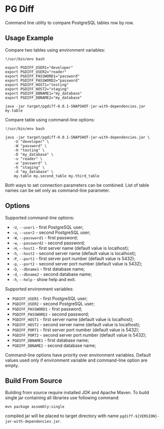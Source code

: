 # PG Diff

Command line utility to compare PostgreSQL tables row by row.

## Usage Example

Compare two tables using environment variables:

```shell
!/usr/bin/env bash

export PGDIFF_USER1="developer"
export PGDIFF_USER2="reader"
export PGDIFF_PASSWORD1="password"
export PGDIFF_PASSWORD2="password"
export PGDIFF_HOST1="testing"
export PGDIFF_HOST2="staging"
export PGDIFF_DBNAME1="my_database"
export PGDIFF_DBNAME2="my_database"

java -jar target/pgdiff-0.0.1-SNAPSHOT-jar-with-dependencies.jar my.table
```

Compare table using command-line options:

```shell
!/usr/bin/env bash

java -jar target/pgdiff-0.0.1-SNAPSHOT-jar-with-dependencies.jar \
	-U "developer" \
	-W "password" \
	-H "testing" \
	-D "my_database" \
	-u "reader" \
	-w "password" \
	-h "staging" \
	-d "my_database" \
	my.table my.second_table my.third_table
```

Both ways to set connection parameters can be combined. List of table names can be set only as command-line parameter.

## Options

Supported command-line options:

 * `-U`, `--user1` - first PostgreSQL user;
 * `-u`, `--user2` - second PostgreSQL user;
 * `-W`, `--password1` - first password;
 * `-w`, `--password2` - second password;
 * `-H`, `--host1` - first server name (default value is localhost);
 * `-h`, `--host2` - second server name (default value is localhost);
 * `-P`, `--port1` - first server port number (default value is 5432);
 * `-p`, `--port2` - second server port number (default value is 5432);
 * `-D`, `--dbname1` - first database name;
 * `-d`, `--dbname2` - second database name;
 * `-h`, `--help` - show help and exit.

Supported environment variables:

 * `PGDIFF_USER1` - first PostgreSQL user;
 * `PGDIFF_USER2` - second PostgreSQL user;
 * `PGDIFF_PASSWORD1` - first password;
 * `PGDIFF_PASSWORD2` - second password;
 * `PGDIFF_HOST1` - first server name (default value is localhost);
 * `PGDIFF_HOST2` - second server name (default value is localhost);
 * `PGDIFF_PORT1` - first server port number (default value is 5432);
 * `PGDIFF_PORT2` - second server port number (default value is 5432);
 * `PGDIFF_DBNAME1` - first database name;
 * `PGDIFF_DBNAME2` - second database name;

Command-line options have priority over environment variables. Default values used only if environment variable and
command-line option are empty.

## Build From Source

Building from source require installed JDK and Apache Maven. To build single jar containing all libraries use
following command:

```shell
mvn package assembly:single
```

compiled jar will be placed to target directory with name `pgdiff-${VERSION}-jar-with-dependencies.jar`.
